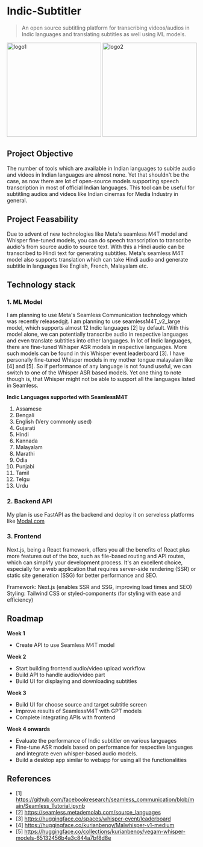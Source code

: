 # Indic-Subtitler

> An open source subtitling platform for transcribing videos/audios in Indic languages and translating subtitles as well using ML models.

<div>
<img src="https://github.com/kurianbenoy/Indic-Subtitler/assets/24592806/029f32ed-d5a7-4555-a33e-b2fced54c955.png" alt="logo1" width="250" height="auto">
<img src="https://github.com/kurianbenoy/Indic-Subtitler/assets/24592806/3cd137bd-8105-4b84-8ccd-0ed662786240" alt="logo2" width="250" height="auto">
</div>

## Project Objective

The number of tools which are available in Indian languages to subitle audio and videos in Indian languages are almost none. Yet that shouldn't be the case, as now there are lot of open-source models supporting speech transcription in most of official Indian languages.  This tool can be useful for subtitling audios and videos like Indian cinemas for Media Industry in general.


## Project Feasability

Due to advent of new technologies like Meta's seamless M4T model and Whisper fine-tuned models, you can do speech transcription to transcribe audio's from source audio to source text. With this a Hindi audio can be transcribed to Hindi text for generating subtitles. Meta's seamless M4T model also supports translation which can take Hindi audio and generate subtitle in languages like English, French, Malayalam etc.

## Technology stack


### 1. ML Model

I am planning to use Meta's Seamless Communication technology which was recently released[git](https://github.com/facebookresearch/seamless_communication). I am planning to use seamlessM4T_v2_large model,
which supports almost 12 Indic languages [2] by default. With this model alone, we can potentially transcribe audio in respective languages and even translate subtitles into other languages. In lot of Indic languages, there are fine-tuned Whisper ASR models in respective languages. More such models can be found in this Whisper event leaderboard [3]. I have personally fine-tuned Whisper models in my mother tongue malayalam like [4] and [5]. So if performance of any language is not found useful, we can switch to one of the Whisper ASR based models. Yet one thing to note though is, that Whisper might not be able to support all the languages listed in Seamless.


**Indic Languages supported with SeamlessM4T**

1. Assamese
2. Bengali
3. English (Very commonly used)
4. Gujarati
5. Hindi
6. Kannada
7. Malayalam
8. Marathi
9. Odia
10. Punjabi
11. Tamil
12. Telgu
13. Urdu

### 2. Backend API

My plan is use FastAPI as the backend and deploy it on serveless platforms like [Modal.com](https://modal.com/)

### 3. Frontend

Next.js, being a React framework, offers you all the benefits of React plus more features out of the box, such as file-based routing and API routes, which can simplify your development process. It's an excellent choice, especially for a web application that requires server-side rendering (SSR) or static site generation (SSG) for better performance and SEO.

Framework: Next.js (enables SSR and SSG, improving load times and SEO)
Styling: Tailwind CSS or styled-components (for styling with ease and efficiency)

## Roadmap

**Week 1**

- Create API to use Seamless M4T model

**Week 2**

- Start building frontend audio/video upload workflow
- Build API to handle audio/video part
- Build UI for displaying and downloading subtitles

**Week 3**

- Build UI for choose source and target subtitle screen
- Improve results of SeamlessM4T with GPT models
- Complete integrating APIs with frontend

**Week 4 onwards**

- Evaluate the performance of Indic subtitler on various languages
- Fine-tune ASR models based on performance for respective languages and integrate even whisper-based audio models.
- Build a desktop app similar to webapp for using all the functionalities

## References

- [1] https://github.com/facebookresearch/seamless_communication/blob/main/Seamless_Tutorial.ipynb
- [2] https://seamless.metademolab.com/source_languages
- [3] https://huggingface.co/spaces/whisper-event/leaderboard
- [4] https://huggingface.co/kurianbenoy/Malwhisper-v1-medium
- [5] https://huggingface.co/collections/kurianbenoy/vegam-whisper-models-65132456b4a3c844a7bf8d8e
